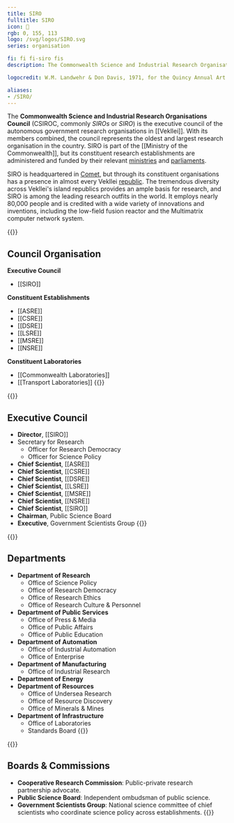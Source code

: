 ```yaml
---
title: SIRO
fulltitle: SIRO
icon: 🔬
rgb: 0, 155, 113
logo: /svg/logos/SIRO.svg
series: organisation

fi: fi fi-siro fis
description: The Commonwealth Science and Industrial Research Organisations Council is the executive council of many autonomous government research organisations in Vekllei. It is the oldest and largest research organisation in the country.

logocredit: W.M. Landwehr & Don Davis, 1971, for the Quincy Annual Art Show

aliases:
- /SIRO/
---
```

The <span class="fi fi-siro fis"></span> **Commonwealth Science and Industrial Research Organisations Council** (CSIROC, commonly *SIROs* or *SIRO*) is the executive council of the autonomous government research organisations in [[Vekllei]]. With its members combined, the council represents the oldest and largest research organisation in the country. SIRO is part of the [[Ministry of the Commonwealth]], but its constituent research establishments are administered and funded by their relevant [ministries](/ministries/) and [parliaments](/parliaments/).

SIRO is headquartered in [Comet](/comet/), but through its constituent organisations has a presence in almost every Vekllei [republic](/republics/). The tremendous diversity across Vekllei's island republics provides an ample basis for research, and SIRO is among the leading research outfits in the world. It employs nearly 80,000 people and is credited with a wide variety of innovations and inventions, including the low-field fusion reactor and the Multimatrix computer network system.

{{<note>}}
## Council Organisation

**Executive Council**
* [[SIRO]]

**Constituent Establishments**
* [[ASRE]]
* [[CSRE]]
* [[DSRE]]
* [[LSRE]]
* [[MSRE]]
* [[NSRE]]

**Constituent Laboratories**
* [[Commonwealth Laboratories]]
* [[Transport Laboratories]]
{{</note>}}

{{<note>}}
## Executive Council

* **Director**, [[SIRO]]
* Secretary for Research
	* Officer for Research Democracy
	* Officer for Science Policy
* **Chief Scientist**, [[ASRE]]
* **Chief Scientist**, [[CSRE]]
* **Chief Scientist**, [[DSRE]]
* **Chief Scientist**, [[LSRE]]
* **Chief Scientist**, [[MSRE]]
* **Chief Scientist**, [[NSRE]]
* **Chief Scientist**, [[SIRO]]
* **Chairman**, Public Science Board
* **Executive**, Government Scientists Group
{{</note>}}

{{<note>}}
## Departments
* **Department of Research**
	* Office of Science Policy
	* Office of Research Democracy
	* Office of Research Ethics
	* Office of Research Culture & Personnel
* **Department of Public Services**
	* Office of Press & Media
	* Office of Public Affairs
	* Office of Public Education
* **Department of Automation**
	* Office of Industrial Automation
	* Office of Enterprise
* **Department of Manufacturing**
	* Office of Industrial Research
* **Department of Energy**
* **Department of Resources**
	* Office of Undersea Research
	* Office of Resource Discovery
	* Office of Minerals & Mines
* **Department of Infrastructure**
	* Office of Laboratories
	* Standards Board
{{</note>}}

{{<note>}}
## Boards & Commissions

* **Cooperative Research Commission**: Public-private research partnership advocate.
* **Public Science Board**: Independent ombudsman of public science.
* **Government Scientists Group**: National science committee of chief scientists who coordinate science policy across establishments.
{{</note>}}
